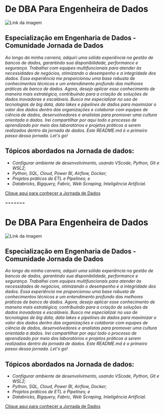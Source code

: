 # De DBA Para Engenheira de Dados

![Link da imagem](https://img-c.udemycdn.com/course/750x422/2371246_90eb_17.jpg)

## Especialização em Engenharia de Dados - Comunidade Jornada de Dados
*Ao longo da minha carreira, adquiri uma sólida experiência na gestão de bancos de dados, garantindo sua disponibilidade, performance e segurança. Trabalhei com equipes multifuncionais para atender às necessidades de negócios, otimizando o desempenho e a integridade dos dados.
Essa experiência me proporcionou uma base robusta de conhecimentos técnicos e um entendimento profundo das melhores práticas de banco de dados. Agora, desejo aplicar esse conhecimento de maneira mais estratégica, contribuindo para a criação de soluções de dados inovadoras e escaláveis.
Busco me especializar no uso de tecnologias de big data, data lakes e pipelines de dados para maximizar o valor dos dados dentro das organizações e colaborar com equipes de ciência de dados, desenvolvedores e analistas para promover uma cultura orientada a dados.
Irei compartilhar por aqui todo o processo de aprendizado por meio dos laboratórios e projetos práticos a serem realizados dentro da jornada de dados. Este README.md é o primeiro passo dessa jornada. Let's go!*

## Tópicos abordados na Jornada de dados:
- *Configurar ambiente de desenvolvimento, usando VScode, Python, Git e WSL2;*
- *Python, SQL, Cloud, Power BI, Airflow, Docker;*
- *Projetos práticos de ETL e Pipelines; e*
- *Databricks, Bigquery, Fabric, Web Scraping, Inteligência Artificial.*

[Clique aqui para conhecer a Jornada de Dados](https://suajornadadedados.com.br/)

=======
# De DBA Para Engenheira de Dados

![Link da imagem](https://img-c.udemycdn.com/course/750x422/2371246_90eb_17.jpg)

## Especialização em Engenharia de Dados - Comunidade Jornada de Dados
*Ao longo da minha carreira, adquiri uma sólida experiência na gestão de bancos de dados, garantindo sua disponibilidade, performance e segurança. Trabalhei com equipes multifuncionais para atender às necessidades de negócios, otimizando o desempenho e a integridade dos dados.
Essa experiência me proporcionou uma base robusta de conhecimentos técnicos e um entendimento profundo das melhores práticas de banco de dados. Agora, desejo aplicar esse conhecimento de maneira mais estratégica, contribuindo para a criação de soluções de dados inovadoras e escaláveis.
Busco me especializar no uso de tecnologias de big data, data lakes e pipelines de dados para maximizar o valor dos dados dentro das organizações e colaborar com equipes de ciência de dados, desenvolvedores e analistas para promover uma cultura orientada a dados.
Irei compartilhar por aqui todo o processo de aprendizado por meio dos laboratórios e projetos práticos a serem realizados dentro da jornada de dados. Este README.md é o primeiro passo dessa jornada. Let's go!*

## Tópicos abordados na Jornada de dados:
- *Configurar ambiente de desenvolvimento, usando VScode, Python, Git e WSL2;*
- *Python, SQL, Cloud, Power BI, Airflow, Docker;*
- *Projetos práticos de ETL e Pipelines; e*
- *Databricks, Bigquery, Fabric, Web Scraping, Inteligência Artificial.*

[Clique aqui para conhecer a Jornada de Dados](https://suajornadadedados.com.br/)

